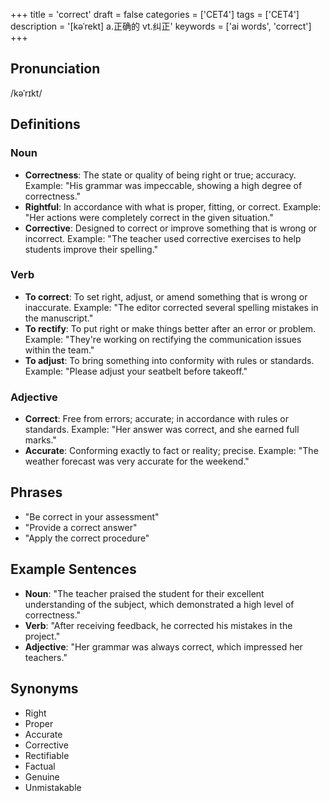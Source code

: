 +++
title = 'correct'
draft = false
categories = ['CET4']
tags = ['CET4']
description = '[kəˈrekt] a.正确的 vt.纠正'
keywords = ['ai words', 'correct']
+++

## Pronunciation
/kəˈrɪkt/

## Definitions
### Noun
- **Correctness**: The state or quality of being right or true; accuracy. Example: "His grammar was impeccable, showing a high degree of correctness."
- **Rightful**: In accordance with what is proper, fitting, or correct. Example: "Her actions were completely correct in the given situation."
- **Corrective**: Designed to correct or improve something that is wrong or incorrect. Example: "The teacher used corrective exercises to help students improve their spelling."

### Verb
- **To correct**: To set right, adjust, or amend something that is wrong or inaccurate. Example: "The editor corrected several spelling mistakes in the manuscript."
- **To rectify**: To put right or make things better after an error or problem. Example: "They're working on rectifying the communication issues within the team."
- **To adjust**: To bring something into conformity with rules or standards. Example: "Please adjust your seatbelt before takeoff."

### Adjective
- **Correct**: Free from errors; accurate; in accordance with rules or standards. Example: "Her answer was correct, and she earned full marks."
- **Accurate**: Conforming exactly to fact or reality; precise. Example: "The weather forecast was very accurate for the weekend."

## Phrases
- "Be correct in your assessment"
- "Provide a correct answer"
- "Apply the correct procedure"

## Example Sentences
- **Noun**: "The teacher praised the student for their excellent understanding of the subject, which demonstrated a high level of correctness."
- **Verb**: "After receiving feedback, he corrected his mistakes in the project."
- **Adjective**: "Her grammar was always correct, which impressed her teachers."

## Synonyms
- Right
- Proper
- Accurate
- Corrective
- Rectifiable
- Factual
- Genuine
- Unmistakable
